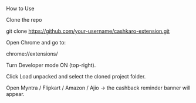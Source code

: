 How to Use

Clone the repo

git clone https://github.com/your-username/cashkaro-extension.git


Open Chrome and go to:

chrome://extensions/


Turn Developer mode ON (top-right).

Click Load unpacked and select the cloned project folder.

Open Myntra / Flipkart / Amazon / Ajio → the cashback reminder banner will appear.
